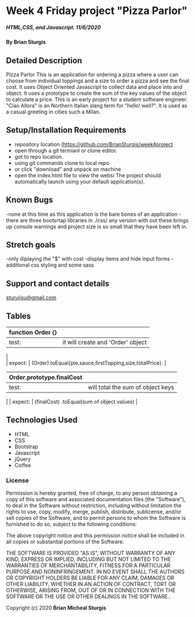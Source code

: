 # Week 4 Friday project "Pizza Parlor"

##### HTML,CSS, and Javascript.   11/6/2020

#### By **Brian Sturgis**


## Detailed Description

Pizza Parlor
This is an application for ordering a pizza where a user can choose from individual toppings and a size to order a pizza and see the final cost.  It uses Object Oriented Javascript to collect data and place into and object.  It uses a prototype to create the sum of the key values of the object to calculate a price.  This is an early project for a student software engineer.  "Ciao Allora" is an Northern Italian slang term for "hello! well?".  It is used as a casual greeting in cities such a Milan.   


## Setup/Installation Requirements
- repository location (https://github.com/BrianSturgis/week4project
- open through a git termianl or clone editor.
- got to repo location.
- using git commands clone to local repo
- or click "download" and unpack on machine
- open the index.html file to view the websi
The project should automatically launch using your default application(s).

## Known Bugs
  -none at this time as this application is the bare bones of an application
  -there are three bootsrtap libraries in ./css/ any version with out these brings up console warnings and project size is so small that they have been left in.  

## Stretch goals
  -only diplaying the "$" with cost
  -display items and hide input forms
  -additional css styling and some sass
  


## Support and contact details
sturujisu@gmail.com


## Tables

| function Order {}|  |
| ------| -----------|
| test:   | it will create and 'Order' object|
|  
| expect:  | (Order).toEqual{pie,sauce,firstTopping,size,totalPrice}. |



| Order.prototype.finalCost |  |
| ------| -----------|
| test:   | will total the sum of object keys |
| 
| expect:  | (finalCost) .toEqual(sum of object values) |





## Technologies Used
* HTML
* CSS
* Bootstrap
* Javascript
* jQuery
* Coffee
  


### License

Permission is hereby granted, free of charge, to any person obtaining a copy of this software and associated documentation files (the "Software"), to deal in the Software without restriction, including without limitation the rights to use, copy, modify, merge, publish, distribute, sublicense, and/or sell copies of the Software, and to permit persons to whom the Software is furnished to do so, subject to the following conditions:

The above copyright notice and this permission notice shall be included in all copies or substantial portions of the Software.

THE SOFTWARE IS PROVIDED "AS IS", WITHOUT WARRANTY OF ANY KIND, EXPRESS OR IMPLIED, INCLUDING BUT NOT LIMITED TO THE WARRANTIES OF MERCHANTABILITY, FITNESS FOR A PARTICULAR PURPOSE AND NONINFRINGEMENT. IN NO EVENT SHALL THE AUTHORS OR COPYRIGHT HOLDERS BE LIABLE FOR ANY CLAIM, DAMAGES OR OTHER LIABILITY, WHETHER IN AN ACTION OF CONTRACT, TORT OR OTHERWISE, ARISING FROM, OUT OF OR IN CONNECTION WITH THE SOFTWARE OR THE USE OR OTHER DEALINGS IN THE SOFTWARE..



Copyright (c) 2020 **Brian Micheal Sturgis**
